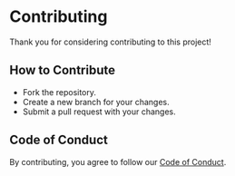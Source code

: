# Contributing

Thank you for considering contributing to this project!

## How to Contribute

- Fork the repository.
- Create a new branch for your changes.
- Submit a pull request with your changes.

## Code of Conduct

By contributing, you agree to follow our [Code of Conduct](CODE_OF_CONDUCT.md).
